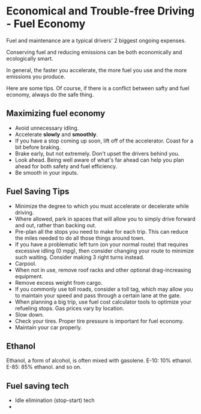 # Economical and Trouble-free Driving - Fuel Economy

Fuel and maintenance are a typical drivers' 2 biggest ongoing expenses. 

Conserving fuel and reducing emissions can be both economically and ecologically smart. 

In general, the faster you accelerate, the more fuel you use and the more emissions you produce. 

Here are some tips. Of course, if there is a conflict between safty and fuel economy, always do the safe thing. 

## Maximizing fuel economy

* Avoid unnecessary idling. 
* Accelerate **slowly** and **smoothly**. 
* If you have a stop coming up soon, lift off of the accelerator. Coast for a bit before braking. 
* Brake early, but not extremely. Don't upset the drivers behind you.
* Look ahead. Being well aware of what's far ahead can help you plan ahead for both safety and fuel efficiency. 
* Be smooth in your inputs. 

## Fuel Saving Tips

* Minimize the degree to which you must accelerate or decelerate while driving.
* Where allowed, park in spaces that will allow you to simply drive forward and out, rather than backing out. 
* Pre-plan all the stops you need to make for each trip. This can reduce the miles needed to do all those things around town.
* If you have a problematic left turn (on your normal route) that requires excessive idling (0 mpg), then consider changing your route to minimize such waiting. Consider making 3 right turns instead.
* Carpool.
* When not in use, remove roof racks and other optional drag-increasing equipment.
* Remove excess weight from cargo. 
* If you commonly use toll roads, consider a toll tag, which may allow you to maintain your speed and pass through a certain lane at the gate. 
* When planning a big trip, use fuel cost calculator tools to optimize your refueling stops. Gas prices vary by location. 
* Slow down.
* Check your tires. Proper tire pressure is important for fuel economy.
* Maintain your car properly.

## Ethanol
Ethanol, a form of alcohol, is often mixed with gasolene. E-10: 10% ethanol. E-85: 85% ethanol. and so on.

## Fuel saving tech

* Idle elimination (stop-start) tech
* 
